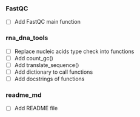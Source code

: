 ### FastQC

- [ ] Add FastQC main function

### rna_dna_tools

- [ ] Replace nucleic acids type check into functions
- [ ] Add count_gc()
- [ ] Add translate_sequence()
- [ ] Add dictionary to call functions
- [ ] Add docstrings of functions
  
### readme_md

- [ ] Add README file
